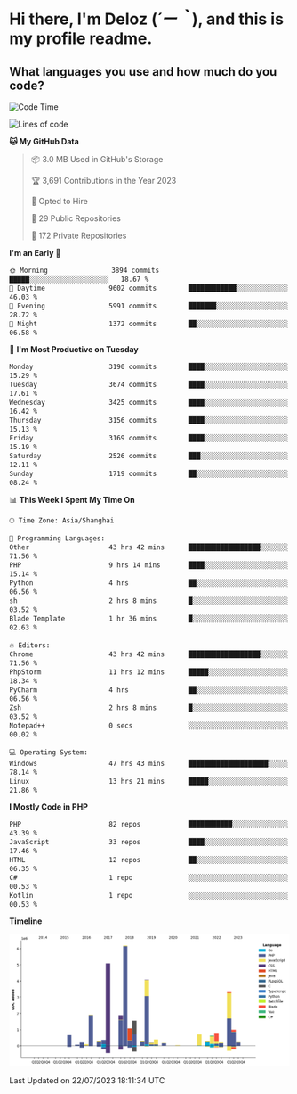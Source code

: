 # **Hi there, I'm Deloz (*´ー｀*), and this is my profile readme.**

## **What languages you use and how much do you code?**

<!--START_SECTION:waka-->
![Code Time](http://img.shields.io/badge/Code%20Time-1%2C975%20hrs%2038%20mins-blue)

![Lines of code](https://img.shields.io/badge/From%20Hello%20World%20I%27ve%20Written-31.5%20million%20lines%20of%20code-blue)

**🐱 My GitHub Data** 

> 📦 3.0 MB Used in GitHub's Storage 
 > 
> 🏆 3,691 Contributions in the Year 2023
 > 
> 💼 Opted to Hire
 > 
> 📜 29 Public Repositories 
 > 
> 🔑 172 Private Repositories 
 > 
**I'm an Early 🐤** 

```text
🌞 Morning                3894 commits        █████░░░░░░░░░░░░░░░░░░░░   18.67 % 
🌆 Daytime                9602 commits        ████████████░░░░░░░░░░░░░   46.03 % 
🌃 Evening                5991 commits        ███████░░░░░░░░░░░░░░░░░░   28.72 % 
🌙 Night                  1372 commits        ██░░░░░░░░░░░░░░░░░░░░░░░   06.58 % 
```
📅 **I'm Most Productive on Tuesday** 

```text
Monday                   3190 commits        ████░░░░░░░░░░░░░░░░░░░░░   15.29 % 
Tuesday                  3674 commits        ████░░░░░░░░░░░░░░░░░░░░░   17.61 % 
Wednesday                3425 commits        ████░░░░░░░░░░░░░░░░░░░░░   16.42 % 
Thursday                 3156 commits        ████░░░░░░░░░░░░░░░░░░░░░   15.13 % 
Friday                   3169 commits        ████░░░░░░░░░░░░░░░░░░░░░   15.19 % 
Saturday                 2526 commits        ███░░░░░░░░░░░░░░░░░░░░░░   12.11 % 
Sunday                   1719 commits        ██░░░░░░░░░░░░░░░░░░░░░░░   08.24 % 
```


📊 **This Week I Spent My Time On** 

```text
🕑︎ Time Zone: Asia/Shanghai

💬 Programming Languages: 
Other                    43 hrs 42 mins      ██████████████████░░░░░░░   71.56 % 
PHP                      9 hrs 14 mins       ████░░░░░░░░░░░░░░░░░░░░░   15.14 % 
Python                   4 hrs               ██░░░░░░░░░░░░░░░░░░░░░░░   06.56 % 
sh                       2 hrs 8 mins        █░░░░░░░░░░░░░░░░░░░░░░░░   03.52 % 
Blade Template           1 hr 36 mins        █░░░░░░░░░░░░░░░░░░░░░░░░   02.63 % 

🔥 Editors: 
Chrome                   43 hrs 42 mins      ██████████████████░░░░░░░   71.56 % 
PhpStorm                 11 hrs 12 mins      █████░░░░░░░░░░░░░░░░░░░░   18.34 % 
PyCharm                  4 hrs               ██░░░░░░░░░░░░░░░░░░░░░░░   06.56 % 
Zsh                      2 hrs 8 mins        █░░░░░░░░░░░░░░░░░░░░░░░░   03.52 % 
Notepad++                0 secs              ░░░░░░░░░░░░░░░░░░░░░░░░░   00.02 % 

💻 Operating System: 
Windows                  47 hrs 43 mins      ████████████████████░░░░░   78.14 % 
Linux                    13 hrs 21 mins      █████░░░░░░░░░░░░░░░░░░░░   21.86 % 
```

**I Mostly Code in PHP** 

```text
PHP                      82 repos            ███████████░░░░░░░░░░░░░░   43.39 % 
JavaScript               33 repos            ████░░░░░░░░░░░░░░░░░░░░░   17.46 % 
HTML                     12 repos            ██░░░░░░░░░░░░░░░░░░░░░░░   06.35 % 
C#                       1 repo              ░░░░░░░░░░░░░░░░░░░░░░░░░   00.53 % 
Kotlin                   1 repo              ░░░░░░░░░░░░░░░░░░░░░░░░░   00.53 % 
```



**Timeline**

![Lines of Code chart](https://raw.githubusercontent.com/deloz/deloz/main/assets/bar_graph.png)


 Last Updated on 22/07/2023 18:11:34 UTC
<!--END_SECTION:waka-->
